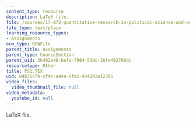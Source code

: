 ```yaml
---
content_type: resource
description: LaTeX file.
file: /courses/17-872-quantitative-research-in-political-science-and-public-policy-spring-2004/84b35c7bcf4ca44a9fa29342b2a12365_PS1.TEX
file_type: text/plain
learning_resource_types:
- Assignments
ocw_type: OCWFile
parent_title: Assignments
parent_type: CourseSection
parent_uid: 3b402a40-befa-7984-53dc-16fe492768dc
resourcetype: Other
title: PS1.TEX
uid: 84b35c7b-cf4c-a44a-9fa2-9342b2a12365
video_files:
  video_thumbnail_file: null
video_metadata:
  youtube_id: null
---
```

LaTeX file.

